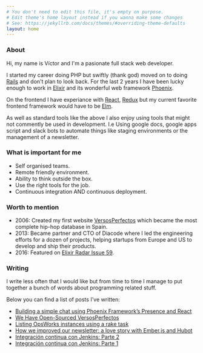```yaml
---
# You don't need to edit this file, it's empty on purpose.
# Edit theme's home layout instead if you wanna make some changes
# See: https://jekyllrb.com/docs/themes/#overriding-theme-defaults
layout: home
---
```


### About

Hi, my name is Víctor and I'm a pasionate full stack web developer.

I started my career doing PHP but swiftly (thank god) moved on to doing [Rails](http://rubyonrails.org/)
and don't plan to look back. For the last 2 years I have been lucky enough to work in [Elixir](https://elixir-lang.org/) and its wonderful web framework [Phoenix](http://phoenixframework.org/).

On the frontend I have experiance with [React](https://reactjs.org/),
[Redux](https://redux.js.org/) but my current favorite frontend framework would
have to be [Elm](http://elm-lang.org/).

As well as standard tools like the above I also enjoy using tools that might not
commently be used in development. I.e Using google docs, google apps script and
slack bots to automate things like staging environments or the management of a newsletter.


### What is important for me

 - Self organised teams.
 - Remote friendly environment.
 - Ability to think outside the box.
 - Use the right tools for the job.
 - Continuous integration AND continuous deployment.


### Worth to mention

- 2006: Created my first website [VersosPerfectos](http://versosperfectos.com/)
which became the most complete hip-hop database in Spain.
- 2013: Became partner and CTO of Diacode where I led the engineering efforts
for a dozen of projects, helping startups from Europe and US to develop and ship
their products.
- 2016: Featured on [Elixir Radar Issue 59](https://app.rdstation.com.br/mail/d9e87346-37d6-4b59-aaa9-082ff6c0d3f9).


### Writing

I write less often that I would like but from time to time I manage to put together a bunch of words about programming related stuff.

Below you can find a list of posts I've written:

 - [Building a simple chat using Phoenix Framework’s Presence and React](https://blog.diacode.com/building-a-simple-chat-using-phoenix-framework-presence-and-react)
 - [We Have Open-Sourced VersosPerfectos](https://blog.diacode.com/we-have-open-sourced-versosperfectos)
 - [Listing OpsWorks instances using a rake task](https://blog.diacode.com/listing-opsworks-instances-using-a-rake-task)
 - [How we improved our newsletter: a love story with Ember.js and Hubot](https://blog.diacode.com/how-we-improved-our-newsletter)
 - [Integración continua con Jenkins: Parte 2](https://blog.diacode.com/integracion-continua-con-jenkins-parte-2-configurar-proyecto-rails-e-integracion-con-bitbucket-y-hipchat)
 - [Integración continua con Jenkins: Parte 1](https://blog.diacode.com/integracion-continua-con-jenkins-parte-1-introduccion-e-instalacion)
